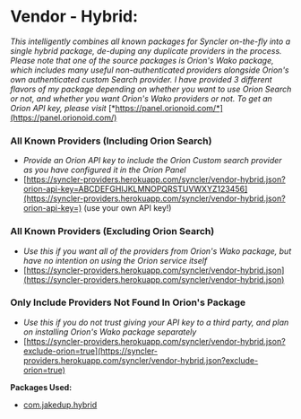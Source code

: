 # Vendor - Hybrid:

*This intelligently combines all known packages for Syncler on-the-fly into a single hybrid package, de-duping any duplicate providers in the process. Please note that one of the source packages is Orion's Wako package, which includes many useful non-authenticated providers alongside Orion's own authenticated custom Search provider. I have provided 3 different flavors of my package depending on whether you want to use Orion Search or not, and whether you want Orion's Wako providers or not. To get an Orion API key, please visit* [*https://panel.orionoid.com/*](https://panel.orionoid.com/)

### All Known Providers (Including Orion Search)
   * *Provide an Orion API key to include the Orion Custom search provider as you have configured it in the Orion Panel*
   * [https://syncler-providers.herokuapp.com/syncler/vendor-hybrid.json?orion-api-key=ABCDEFGHIJKLMNOPQRSTUVWXYZ123456](https://syncler-providers.herokuapp.com/syncler/vendor-hybrid.json?orion-api-key=) (use your own API key!)

### All Known Providers (Excluding Orion Search)
   * *Use this if you want all of the providers from Orion's Wako package, but have no intention on using the Orion service itself*
   * [https://syncler-providers.herokuapp.com/syncler/vendor-hybrid.json](https://syncler-providers.herokuapp.com/syncler/vendor-hybrid.json)

### Only Include Providers Not Found In Orion's Package
   * *Use this if you do not trust giving your API key to a third party, and plan on installing Orion's Wako package separately*
   * [https://syncler-providers.herokuapp.com/syncler/vendor-hybrid.json?exclude-orion=true](https://syncler-providers.herokuapp.com/syncler/vendor-hybrid.json?exclude-orion=true)

**Packages Used:**

* [com.jakedup.hybrid](packages.md)